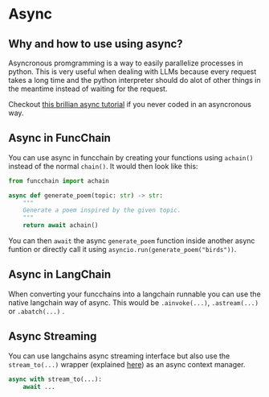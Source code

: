 # Async

## Why and how to use using async?

Asyncronous promgramming is a way to easily parallelize processes in python.
This is very useful when dealing with LLMs because every request takes a long time and the python interpreter should do alot of other things in the meantime instead of waiting for the request.

Checkout [this brillian async tutorial](https://fastapi.tiangolo.com/async/) if you never coded in an asyncronous way.

## Async in FuncChain

You can use async in funcchain by creating your functions using `achain()` instead of the normal `chain()`.
It would then look like this:

```python
from funcchain import achain

async def generate_poem(topic: str) -> str:
    """
    Generate a poem inspired by the given topic.
    """
    return await achain()
```

You can then `await` the async `generate_poem` function inside another async funtion or directly call it using `asyncio.run(generate_poem("birds"))`.

## Async in LangChain

When converting your funcchains into a langchain runnable you can use the native langchain way of async.
This would be `.ainvoke(...)`, `.astream(...)` or `.abatch(...)` .

## Async Streaming

You can use langchains async streaming interface but also use the `stream_to(...)` wrapper (explained [here](../concepts/streaming.md#strem_to-wrapper)) as an async context manager.

```python
async with stream_to(...):
    await ...
```
